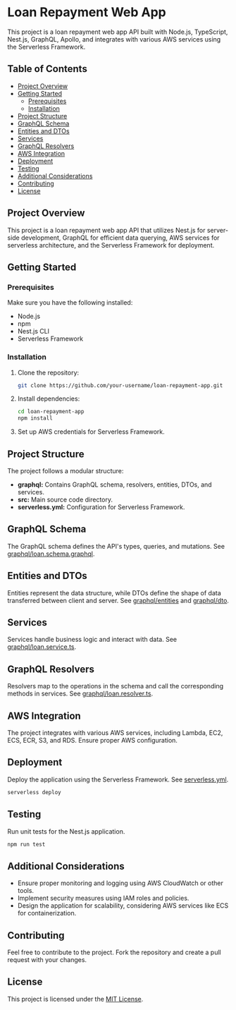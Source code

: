 

# Loan Repayment Web App

This project is a loan repayment web app API built with Node.js, TypeScript, Nest.js, GraphQL, Apollo, and integrates with various AWS services using the Serverless Framework.

## Table of Contents

- [Project Overview](#project-overview)
- [Getting Started](#getting-started)
  - [Prerequisites](#prerequisites)
  - [Installation](#installation)
- [Project Structure](#project-structure)
- [GraphQL Schema](#graphql-schema)
- [Entities and DTOs](#entities-and-dtos)
- [Services](#services)
- [GraphQL Resolvers](#graphql-resolvers)
- [AWS Integration](#aws-integration)
- [Deployment](#deployment)
- [Testing](#testing)
- [Additional Considerations](#additional-considerations)
- [Contributing](#contributing)
- [License](#license)

## Project Overview

This project is a loan repayment web app API that utilizes Nest.js for server-side development, GraphQL for efficient data querying, AWS services for serverless architecture, and the Serverless Framework for deployment.

## Getting Started

### Prerequisites

Make sure you have the following installed:

- Node.js
- npm
- Nest.js CLI
- Serverless Framework

### Installation

1. Clone the repository:

   ```bash
   git clone https://github.com/your-username/loan-repayment-app.git
   ```

2. Install dependencies:

   ```bash
   cd loan-repayment-app
   npm install
   ```

3. Set up AWS credentials for Serverless Framework.

## Project Structure

The project follows a modular structure:

- **graphql:** Contains GraphQL schema, resolvers, entities, DTOs, and services.
- **src:** Main source code directory.
- **serverless.yml:** Configuration for Serverless Framework.

## GraphQL Schema

The GraphQL schema defines the API's types, queries, and mutations. See [graphql/loan.schema.graphql](graphql/loan.schema.graphql).

## Entities and DTOs

Entities represent the data structure, while DTOs define the shape of data transferred between client and server. See [graphql/entities](graphql/entities) and [graphql/dto](graphql/dto).

## Services

Services handle business logic and interact with data. See [graphql/loan.service.ts](graphql/loan.service.ts).

## GraphQL Resolvers

Resolvers map to the operations in the schema and call the corresponding methods in services. See [graphql/loan.resolver.ts](graphql/loan.resolver.ts).

## AWS Integration

The project integrates with various AWS services, including Lambda, EC2, ECS, ECR, S3, and RDS. Ensure proper AWS configuration.

## Deployment

Deploy the application using the Serverless Framework. See [serverless.yml](serverless.yml).

```bash
serverless deploy
```

## Testing

Run unit tests for the Nest.js application.

```bash
npm run test
```

## Additional Considerations

- Ensure proper monitoring and logging using AWS CloudWatch or other tools.
- Implement security measures using IAM roles and policies.
- Design the application for scalability, considering AWS services like ECS for containerization.

## Contributing

Feel free to contribute to the project. Fork the repository and create a pull request with your changes.

## License

This project is licensed under the [MIT License](LICENSE).

